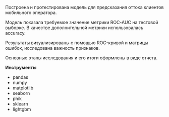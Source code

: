Построена и протестирована модель для предсказания оттока клиентов мобильного оператора.

Модель показала требуемое значение метрики ROC-AUC на тестовой выборке. В качестве дополнительной метрики использовалась accuracy.

Результаты визуализированы с помощью ROC-кривой и матрицы ошибок, исследована важность признаков.

Основные этапы исследования и его итоги оформлены в виде отчета.

**Инструменты**

- pandas
- numpy
- matplotlib
- seaborn
- phik
- sklearn
- lightgbm
